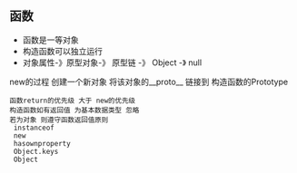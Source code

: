## 函数 
- 函数是一等对象
- 构造函数可以独立运行
- 对象属性-》原型对象-》 原型链 -》 Object -》 null

new的过程
    创建一个新对象
    将该对象的__proto__ 链接到 构造函数的Prototype

    函数return的优先级 大于 new的优先级
    构造函数如有返回值 为基本数据类型 忽略
    若为对象 则遵守函数返回值原则
     instanceof
     new
     hasownproperty
     Object.keys
     Object
